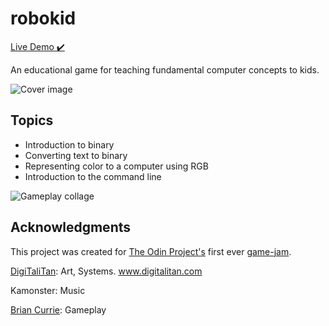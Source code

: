 # robokid
[Live Demo ✔️](https://briancurrie.github.io/robokid/)

An educational game for teaching fundamental computer concepts to kids.

![Cover image](https://i.imgur.com/PpgyqpJ.png)

## Topics
* Introduction to binary
* Converting text to binary
* Representing color to a computer using RGB
* Introduction to the command line 

![Gameplay collage](https://i.imgur.com/BWX4lxa.png)


## Acknowledgments

This project was created for [The Odin Project's](https://www.theodinproject.com/) first ever [game-jam](https://itch.io/jam/top-jam-1). 

[DigiTaliTan](https://github.com/DigiTaliTan): Art, Systems. www.digitalitan.com

Kamonster: Music

[Brian Currie](https://github.com/BrianCurrie): Gameplay
